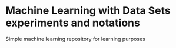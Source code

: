 # Machine Learning with Data Sets experiments and notations
Simple machine learning repository for learning purposes